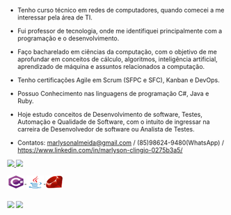 - Tenho curso técnico em redes de computadores, quando comecei a me interessar pela área de TI.

- Fui professor de tecnologia, onde me identifiquei principalmente com a programação e o desenvolvimento.

- Faço bacharelado em ciências da computação, com o objetivo de me aprofundar em conceitos de cálculo, algoritmos, inteligência artificial, aprendizado de máquina e assuntos relacionados a computação.

- Tenho certificações Agile em Scrum (SFPC e SFC), Kanban e DevOps.

- Possuo Conhecimento nas linguagens de programação C#, Java e Ruby.

- Hoje estudo conceitos de Desenvolvimento de software, Testes, Automação e Qualidade de Software, com o intuito de ingressar na carreira de Desenvolvedor de software ou Analista de Testes.

- Contatos: marlysonalmeida@gmail.com / (85)98624-9480(WhatsApp) / https://www.linkedin.com/in/marlyson-clingio-0275b3a5/

<div>
  <a href="https://github.com/MarlysonClingio">
  <img height="180em" src="https://github-readme-stats.vercel.app/api?username=MarlysonClingio&show_icons=true&theme=dracula&include_all_commits=true&count_private=true"/>
  <img height="180em" src="https://github-readme-stats.vercel.app/api/top-langs/?username=MarlysonClingio&layout=compact&langs_count=7&theme=dracula"/>
</div>
  
  <div style="display: inline_block"><br>
  <img align="center" alt="Marlyson-Csharp" height="30" width="40" src="https://raw.githubusercontent.com/devicons/devicon/master/icons/csharp/csharp-original.svg">
  <img align="center" alt="Marlyson-Java" height="30" width="40" src="https://raw.githubusercontent.com/devicons/devicon/master/icons/java/java-original.svg">
   <img align="center" alt="Marlyson-Java" height="30" width="40" src="https://raw.githubusercontent.com/devicons/devicon/master/icons/ruby/ruby-original.svg">
</div>
  
  ##
  
<div> 
  <a href = "mailto:marlysonalmeida@gmail.com"><img src="https://img.shields.io/badge/-Gmail-%23333?style=for-the-badge&logo=gmail&logoColor=white" target="_blank"></a>
  <a href="https://www.linkedin.com/in/marlyson-clingio-0275b3a5/" target="_blank"><img src="https://img.shields.io/badge/-LinkedIn-%230077B5?style=for-the-badge&logo=linkedin&logoColor=white" target="_blank"></a>
</div>
